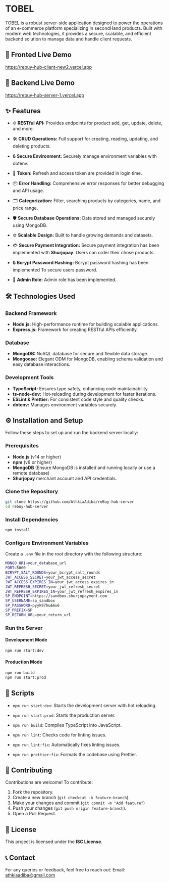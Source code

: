 # TOBEL

TOBEL is a robust server-side application designed to power the operations of an e-commerce platform specializing in secondHand products. Built with modern web technologies, it provides a secure, scalable, and efficient backend solution to manage data and handle client requests.

## 🚀 Fronted Live Demo

https://rebuy-hub-client-new2.vercel.app

## 🚀 Backend Live Demo

https://rebuy-hub-server-1.vercel.app

## ✨ Features

- 🌐 **RESTful API:** Provides endpoints for product add, get, update, delete, and more.

- 🛠️ **CRUD Operations:** Full support for creating, reading, updating, and deleting products.

- 🔒 **Secure Environment:** Securely manage environment variables with dotenv.
- 🔑 **Token:** Refresh and access token are provided in login time.

- 📦 **Error Handling:** Comprehensive error responses for better debugging and API usage.

- 🗂️ **Categorization:** Filter, searching products by categories, name, and price range.

- 🛡️ **Secure Database Operations:** Data stored and managed securely using MongoDB.

- ⚙️ **Scalable Design:** Built to handle growing demands and datasets.
- 💳 **Secure Payment Integration:** Secure payment integration has been implemented with **Shurjopay**. Users can order their chose products.

- 🔒 **Bcrypt Password Hashing:** Bcrypt password hashing has been implemented To secure users password.
- 👥 **Admin Role:** Admin role has been implemented.

## 🛠️ Technologies Used

### Backend Framework

- **Node.js:** High-performance runtime for building scalable applications.
- **Express.js:** Framework for creating RESTful APIs efficiently.

### Database

- **MongoDB:** NoSQL database for secure and flexible data storage.
- **Mongoose:** Elegant ODM for MongoDB, enabling schema validation and easy database interactions.

### Development Tools

- **TypeScript:** Ensures type safety, enhancing code maintainability.
- **ts-node-dev:** Hot-reloading during development for faster iterations.
- **ESLint & Prettier:** For consistent code style and quality checks.
- **dotenv:** Manages environment variables securely.

## ⚙️ Installation and Setup

Follow these steps to set up and run the backend server locally:

### Prerequisites

- **Node.js** (v14 or higher)
- **npm** (v6 or higher)
- **MongoDB** (Ensure MongoDB is installed and running locally or use a remote database)
- **Shurjopay** merchant account and API credentials.

### Clone the Repository

```bash
git clone https://github.com/AthkiaAdiba/reBuy-hub-server
cd rebuy-hub-server
```

### Install Dependencies

```bash
npm install
```

### Configure Environment Variables

Create a `.env` file in the root directory with the following structure:

```bash
MONGO_URI=your_database_url
PORT=5000
BCRYPT_SALT_ROUNDS=your_bcrypt_salt_rounds
JWT_ACCESS_SECRET=your_jwt_access_secret
JWT_ACCESS_EXPIRES_IN=your_jwt_access_expires_in
JWT_REFRESH_SECRET=your_jwt_refresh_secret
JWT_REFRESH_EXPIRES_IN=your_jwt_refresh_expires_in
SP_ENDPOINT=https://sandbox.shurjopayment.com
SP_USERNAME=sp_sandbox
SP_PASSWORD=pyyk97hu&6u6
SP_PREFIX=SP
SP_RETURN_URL=your_return_url
```

### Run the Server

#### Development Mode

```bash
npm run start:dev
```

#### Production Mode

```bash
npm run build
npm run start:prod
```

## 🔗 Scripts

- `npm run start:dev`: Starts the development server with hot reloading.

- `npm run start:prod`: Starts the production server.

- `npm run build`: Compiles TypeScript into JavaScript.

- `npm run lint`: Checks code for linting issues.

- `npm run lint:fix`: Automatically fixes linting issues.

- `npm run prettier:fix`: Formats the codebase using Prettier.

## 🤝 Contributing

Contributions are welcome! To contribute:

1. Fork the repository.
2. Create a new branch (`git checkout -b feature-branch`).
3. Make your changes and commit (`git commit -m "Add feature"`)
4. Push your changes (`git push origin feature-branch`).
5. Open a Pull Request.

## 📜 License

This project is licensed under the **ISC License**.

## 📞 Contact

For any queries or feedback, feel free to reach out:
Email: athkiaadiba@gmail.com
